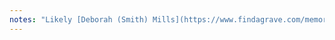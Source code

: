 ```yaml
--- 
notes: "Likely [Deborah (Smith) Mills](https://www.findagrave.com/memorial/78770568/deborah-mills) (02 Dec 1768, Smithtown NY to 13 Jun 1882, Clarence NY), who married William Mills on 19 Jan 1819."
---
```

